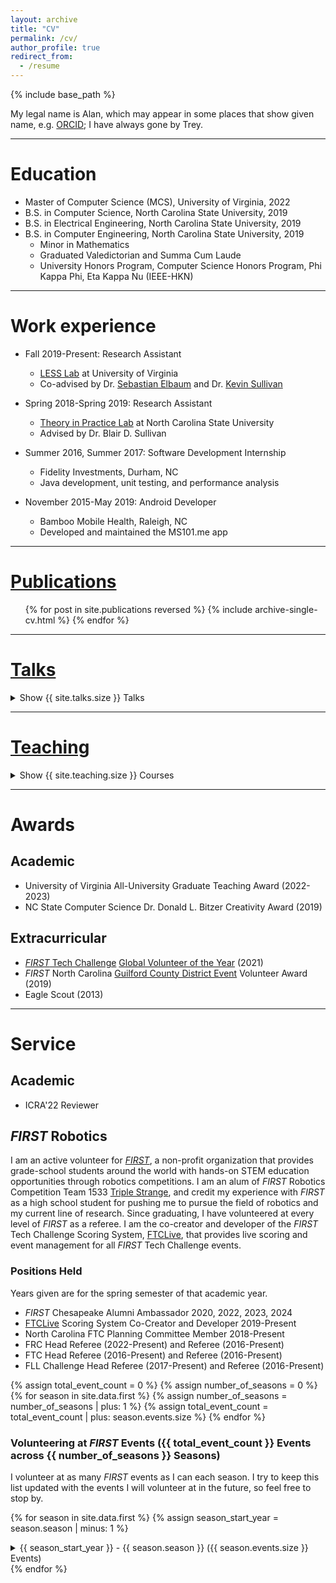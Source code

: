 ```yaml
---
layout: archive
title: "CV"
permalink: /cv/
author_profile: true
redirect_from:
  - /resume
---
```


{% include base_path %}

My legal name is Alan, which may appear in some places that show given name, e.g. [ORCID](https://orcid.org/0000-0001-9803-8303); I have always gone by Trey.

---

# Education
* Master of Computer Science (MCS), University of Virginia, 2022
* B.S. in Computer Science, North Carolina State University, 2019
* B.S. in Electrical Engineering, North Carolina State University, 2019
* B.S. in Computer Engineering, North Carolina State University, 2019
  * Minor in Mathematics
  * Graduated Valedictorian and Summa Cum Laude
  * University Honors Program, Computer Science Honors Program, Phi Kappa Phi, Eta Kappa Nu (IEEE-HKN)

---

# Work experience
* Fall 2019-Present: Research Assistant 
  * [LESS Lab](https://less-lab-uva.github.io/) at University of Virginia
  * Co-advised by Dr. [Sebastian Elbaum](https://www.cs.virginia.edu/~se4ja/) and Dr. [Kevin Sullivan](https://engineering.virginia.edu/faculty/kevin-sullivan)

* Spring 2018-Spring 2019: Research Assistant
  * [Theory in Practice Lab](https://www.cs.utah.edu/~sullivan/#!/) at North Carolina State University
  * Advised by Dr. Blair D. Sullivan

* Summer 2016, Summer 2017: Software Development Internship
  * Fidelity Investments, Durham, NC
  * Java development, unit testing, and performance analysis
  
* November 2015-May 2019: Android Developer
  * Bamboo Mobile Health, Raleigh, NC
  * Developed and maintained the MS101.me app

---

# [Publications](/publications)
  <ul>{% for post in site.publications reversed %}
    {% include archive-single-cv.html %}
  {% endfor %}</ul>
  
---

# [Talks](/talks)
<p>
  <details>
    <summary>Show {{ site.talks.size }} Talks</summary>
    <ul>{% for post in site.talks reversed %}
      {% include archive-single-talk-cv.html %}
    {% endfor %}</ul>
  </details>
</p>
  
---

# [Teaching](/teaching)
<p>
<details>
    <summary>Show {{ site.teaching.size }} Courses</summary>
    <ul>{% for post in site.teaching reversed %}
      {% include archive-single-teaching.html %}
    {% endfor %}</ul>
  </details>
</p>

---

# Awards
## Academic
* University of Virginia All-University Graduate Teaching Award (2022-2023)
* NC State Computer Science Dr. Donald L. Bitzer Creativity Award (2019)

## Extracurricular
* [*FIRST* Tech Challenge](https://www.firstinspires.org/robotics/ftc) [Global Volunteer of the Year](http://firsttechchallenge.blogspot.com/2021/07/congratulations-to-our-amazing-2020.html) (2021)
* *FIRST* North Carolina [Guilford County District Event](https://youtu.be/UJb6Lta9QqI?si=BZfyL70L6zd9tMVL&t=60) Volunteer Award (2019)
* Eagle Scout (2013)

---

# Service
## Academic
* ICRA'22 Reviewer

[//]: # (<details>)
[//]: # (<summary>Expand</summary>)
[//]: # (<ul>)
[//]: # (<li>ICRA'22 Reviewer</li>)
[//]: # (</ul>)
[//]: # (</details>)

## *FIRST* Robotics
I am an active volunteer for [*FIRST*](https://www.firstinspires.org/), a non-profit organization that provides grade-school students around the world with hands-on STEM education opportunities through robotics competitions. I am an alum of *FIRST* Robotics Competition Team 1533 [Triple Strange](https://ecgrobotics.org/), and credit my experience with *FIRST* as a high school student for pushing me to pursue the field of robotics and my current line of research. Since graduating, I have volunteered at every level of *FIRST* as a referee. I am the co-creator and developer of the *FIRST* Tech Challenge Scoring System, [FTCLive](https://github.com/FIRST-Tech-Challenge/scorekeeper), that provides live scoring and event management for all *FIRST* Tech Challenge events.

### Positions Held
Years given are for the spring semester of that academic year.
* *FIRST* Chesapeake Alumni Ambassador 2020, 2022, 2023, 2024
* [FTCLive](https://github.com/FIRST-Tech-Challenge/scorekeeper) Scoring System Co-Creator and Developer 2019-Present
* North Carolina FTC Planning Committee Member 2018-Present
* FRC Head Referee (2022-Present) and Referee (2016-Present)
* FTC Head Referee (2016-Present) and Referee (2016-Present)
* FLL Challenge Head Referee (2017-Present) and Referee (2016-Present)


{% assign total_event_count = 0 %}
{% assign number_of_seasons = 0 %}
{% for season in site.data.first %}
{% assign number_of_seasons = number_of_seasons | plus: 1 %}
{% assign total_event_count = total_event_count | plus: season.events.size %}
{% endfor %}
### Volunteering at *FIRST* Events ({{ total_event_count }} Events across {{ number_of_seasons }} Seasons)
I volunteer at as many *FIRST* events as I can each season. I try to keep this list updated with the events I will volunteer at in the future, so feel free to stop by.

{% for season in site.data.first %}
  {% assign season_start_year = season.season | minus: 1 %}
  <details>
  <summary>{{ season_start_year }} - {{ season.season }} ({{ season.events.size }} Events)</summary>
  <table>
  <tr><th>Event Date</th><th style="text-align: center">Program</th><th>Event</th><th>Role(s)</th></tr>
  {% for event in season.events %}
    <tr>
    <td>{{ event.event_start }}
    {% if event.event_start != event.event_end %}
    - {{ event.event_end }}
    {% endif %}
    </td>
    <td style="text-align: center"><span class="program-pill {{ event.program }}"> {{ event.program }} </span>
    </td>
    <td>{{ event.event }}</td>
    <td>{% for role in event.roles %}{{ role }}{% if forloop.last %}{% else %}, {% endif %}{% endfor %}</td>
  </tr>
  {% endfor %}
  </table>
  </details>
{% endfor %}